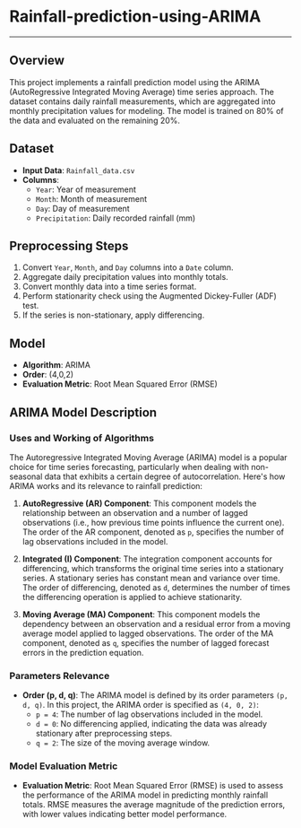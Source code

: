 # Rainfall-prediction-using-ARIMA
---

## Overview
This project implements a rainfall prediction model using the ARIMA (AutoRegressive Integrated Moving Average) time series approach. The dataset contains daily rainfall measurements, which are aggregated into monthly precipitation values for modeling. The model is trained on 80% of the data and evaluated on the remaining 20%.

## Dataset
- **Input Data**: `Rainfall_data.csv`
- **Columns**:
  - `Year`: Year of measurement
  - `Month`: Month of measurement
  - `Day`: Day of measurement
  - `Precipitation`: Daily recorded rainfall (mm)

## Preprocessing Steps
1. Convert `Year`, `Month`, and `Day` columns into a `Date` column.
2. Aggregate daily precipitation values into monthly totals.
3. Convert monthly data into a time series format.
4. Perform stationarity check using the Augmented Dickey-Fuller (ADF) test.
5. If the series is non-stationary, apply differencing.

## Model
- **Algorithm**: ARIMA
- **Order**: (4,0,2)
- **Evaluation Metric**: Root Mean Squared Error (RMSE)

## ARIMA Model Description

### Uses and Working of Algorithms

The Autoregressive Integrated Moving Average (ARIMA) model is a popular choice for time series forecasting, particularly when dealing with non-seasonal data that exhibits a certain degree of autocorrelation. Here's how ARIMA works and its relevance to rainfall prediction:

1. **AutoRegressive (AR) Component**: This component models the relationship between an observation and a number of lagged observations (i.e., how previous time points influence the current one). The order of the AR component, denoted as `p`, specifies the number of lag observations included in the model.

2. **Integrated (I) Component**: The integration component accounts for differencing, which transforms the original time series into a stationary series. A stationary series has constant mean and variance over time. The order of differencing, denoted as `d`, determines the number of times the differencing operation is applied to achieve stationarity.

3. **Moving Average (MA) Component**: This component models the dependency between an observation and a residual error from a moving average model applied to lagged observations. The order of the MA component, denoted as `q`, specifies the number of lagged forecast errors in the prediction equation.

### Parameters Relevance

- **Order (p, d, q)**: The ARIMA model is defined by its order parameters `(p, d, q)`. In this project, the ARIMA order is specified as `(4, 0, 2)`:
  - `p = 4`: The number of lag observations included in the model.
  - `d = 0`: No differencing applied, indicating the data was already stationary after preprocessing steps.
  - `q = 2`: The size of the moving average window.

### Model Evaluation Metric

- **Evaluation Metric**: Root Mean Squared Error (RMSE) is used to assess the performance of the ARIMA model in predicting monthly rainfall totals. RMSE measures the average magnitude of the prediction errors, with lower values indicating better model performance.



